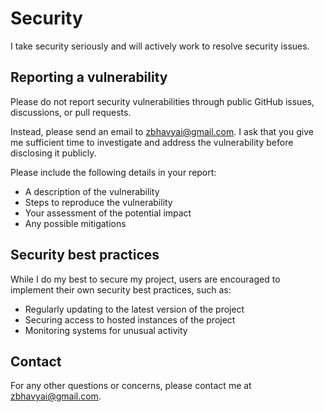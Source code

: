 # Security

I take security seriously and will actively work to resolve security issues.

## Reporting a vulnerability

Please do not report security vulnerabilities through public GitHub issues, discussions, or pull requests.

Instead, please send an email to [zbhavyai@gmail.com](mailto:zbhavyai@gmail.com). I ask that you give me sufficient time to investigate and address the vulnerability before disclosing it publicly.

Please include the following details in your report:

- A description of the vulnerability
- Steps to reproduce the vulnerability
- Your assessment of the potential impact
- Any possible mitigations

## Security best practices

While I do my best to secure my project, users are encouraged to implement their own security best practices, such as:

- Regularly updating to the latest version of the project
- Securing access to hosted instances of the project
- Monitoring systems for unusual activity

## Contact

For any other questions or concerns, please contact me at [zbhavyai@gmail.com](mailto:zbhavyai@gmail.com).
